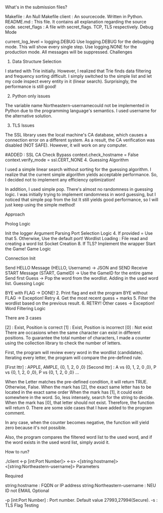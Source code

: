 What's in the submission files?

Makefile : An Null Makefile
client : An sourcecode. Written in Python.
README.md : This file. It contains all explanation regarding the source code.
secret_flags : A file with secret_flags. TCP, TLS respectively.
Debug Mode

current_log_level = logging.DEBUG
Use logging.DEBUG for the debugging mode. This will show every single step.
Use logging.NONE for the production mode. All messages will be suppressed.
Challenges

1. Data Structure Selection

I started with Trie initially. However, I realized that Trie finds data filtering and frequency sorting difficult. I simply switched to the simple list and let my code inspect every entity in it (linear search). Surprisingly, the performance is still good!

2. Python only issues

The variable name Northeastern-usernamecould not be implemented in Python due to the programming language's semantics. I used username for the alternative solution.

3. TLS Issues

The SSL library uses the local machine's CA database, which causes a connection error on a different system. As a result, the CA verification was disabled (NOT SAFE). However, it will work on any computer.

#ADDED : SSL CA Check Bypass
context.check_hostname = False
context.verify_mode = ssl.CERT_NONE
4. Guessing Algorithm

I used a simple linear search without sorting for the guessing algorithm. I realize that the current simple algorithm yields acceptable performance. So, I decided not to implement any efficiency optimization!

In addition, I used simple pop. There's almost no randomness in guessing logic. I was initially trying to implement randomness in word guessing, but I noticed that simple pop from the list It still yields good performance, so I will just keep using the simple method!

Approach

Prolog Logic

Init the logger
Argument Parsing
Port Selection Logic 4. If provided = Use that 5. Otherwise, Use the default port!
Wordlist Loading : File read and creating a word list
Socket Creation 8. If TLS? Implement the wrapper
Start the Game!
Game Logic

Connection Init

Send HELLO Message (HELLO, Username) -> JSON and SEND
Receive START Message (START, GameID) -> Use the GameID for the entire game
Send first Guess -> Pop the word from the wordlist. Adding in the used word list.
Guessing Logic

BYE with FLAG -> DONE! 2. Print flag and exit the program
BYE without FLAG -> Exception!
Retry 4. Get the most recent guess + marks 5. Filter the wordlist based on the previous result. 6. RETRY!
Other cases -> Exception!
Word Filtering Logic

There are 3 cases

[2] : Exist, Position is correct
[1] : Exist, Position is incorrect
[0] : Not exist
There are occasions when the same character can exist in different positions. To guarantee the total number of characters, I made a counter using the collection library to check the number of letters.

First, the program will review every word in the wordlist (candidates). Iterating every letter, the program will compare the pre-defined rule.

   [First Ittr]  : APPLE, AMPLE, {0, 1, 2, 0 ,0}
   [Second Ittr] : A vs {0, 1, 2, 0 ,0}, P vs {0, 1, 2, 0 ,0}, P vs {0, 1, 2, 0 ,0} ...
   
   When the Letter matches the pre-defined condition, it will return TRUE. Otherwise, False.
When the mark has [2], the exact same letter has to be located in the exact same order
When the mark has [1], it could exist somewhere in the word. So, less intensely, search for the string to decide.
When the mark has [0], that letter should not exist. Therefore, the function will return 0.
There are some side cases that I have added to the program comment.

In any case, when the counter becomes negative, the function will yield zero because it's not possible.

Also, the program compares the filtered word list to the used word, and if the word exists in the used word list, simply avoid it.

How to run?

./client <-p [int:Port Number]> <-s> <[string:hostname]> <[string:Northeastern-username]>
Parameters

Required

string:hostname : FQDN or IP address
string:Northeastern-username : NEU ID not EMAIL
Optional

-p [int:Port Number] : Port number. Default value 27993,27994(Secure).
-s : TLS Flag
Testing
